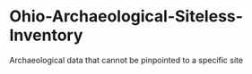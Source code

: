 # Ohio-Archaeological-Siteless-Inventory
Archaeological data that cannot be pinpointed to a specific site
